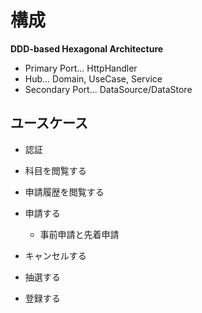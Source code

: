  
# 構成

**DDD-based Hexagonal Architecture**
- Primary Port... HttpHandler
- Hub... Domain, UseCase, Service
- Secondary Port... DataSource/DataStore

## ユースケース

- 認証
- 科目を閲覧する


- 申請履歴を閲覧する
- 申請する
  - 事前申請と先着申請
- キャンセルする


- 抽選する
- 登録する